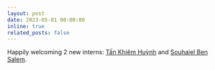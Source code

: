 ```yaml
---
layout: post
date: 2023-05-01 00:00:00
inline: true
related_posts: false
---
```


Happily welcoming 2 new interns: <a href="https://www.linkedin.com/in/khiem2105/">Tấn Khiêm Huỳnh</a> and <a href="https://www.linkedin.com/in/souhaiel-bensalem-5a71721aa">Souhaiel Ben Salem</a>.
